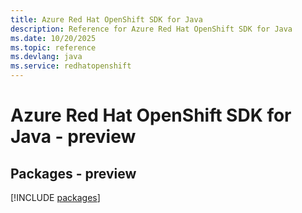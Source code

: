 ```yaml
---
title: Azure Red Hat OpenShift SDK for Java
description: Reference for Azure Red Hat OpenShift SDK for Java
ms.date: 10/20/2025
ms.topic: reference
ms.devlang: java
ms.service: redhatopenshift
---
```

# Azure Red Hat OpenShift SDK for Java - preview
## Packages - preview
[!INCLUDE [packages](red-hat-openshift-index.md)]